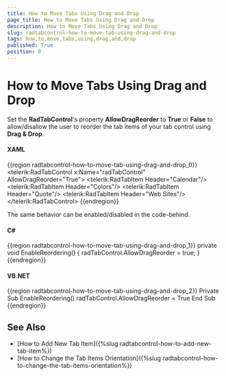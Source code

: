 ```yaml
---
title: How to Move Tabs Using Drag and Drop
page_title: How to Move Tabs Using Drag and Drop
description: How to Move Tabs Using Drag and Drop
slug: radtabcontrol-how-to-move-tab-using-drag-and-drop
tags: how,to,move,tabs,using,drag,and,drop
published: True
position: 0
---
```


# How to Move Tabs Using Drag and Drop

Set the __RadTabControl__'s property __AllowDragReorder__ to __True__ or __False__ to allow/disallow the user to reorder the tab items of your tab control using __Drag & Drop__.

#### __XAML__  
{{region radtabcontrol-how-to-move-tab-using-drag-and-drop_0}}
	<telerik:RadTabControl x:Name="radTabControl" AllowDragReorder="True">
	    <telerik:RadTabItem Header="Calendar"/>
	    <telerik:RadTabItem Header="Colors"/>
	    <telerik:RadTabItem Header="Quote"/>
	    <telerik:RadTabItem Header="Web Sites"/>
	</telerik:RadTabControl>
{{endregion}}

The same behavior can be enabled/disabled in the code-behind.

#### __C#__  
{{region radtabcontrol-how-to-move-tab-using-drag-and-drop_1}}
	private void EnableReordering()
	{
	    radTabControl.AllowDragReorder = true;
	}
{{endregion}}

#### __VB.NET__  
{{region radtabcontrol-how-to-move-tab-using-drag-and-drop_2}}
    Private Sub EnableReordering()
        radTabControl.AllowDragReorder = True
    End Sub
{{endregion}}

## See Also 
 * [How to Add New Tab Item]({%slug radtabcontrol-how-to-add-new-tab-item%})
 * [How to Change the Tab Items Orientation]({%slug radtabcontrol-how-to-change-the-tab-items-orientation%})
